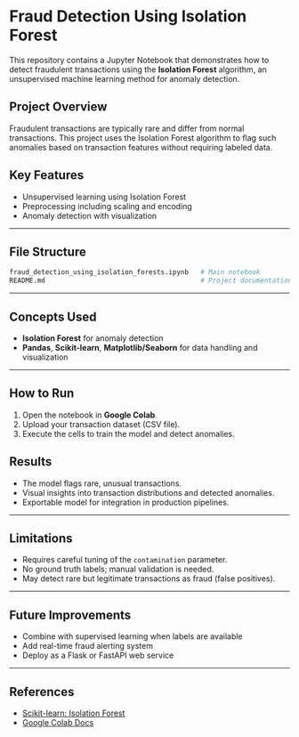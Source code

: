 #  Fraud Detection Using Isolation Forest

This repository contains a Jupyter Notebook that demonstrates how to detect fraudulent transactions using the **Isolation Forest** algorithm, an unsupervised machine learning method for anomaly detection.

##  Project Overview

Fraudulent transactions are typically rare and differ from normal transactions. This project uses the Isolation Forest algorithm to flag such anomalies based on transaction features without requiring labeled data.

##  Key Features

- Unsupervised learning using Isolation Forest
- Preprocessing including scaling and encoding
- Anomaly detection with visualization

---

## File Structure

```bash
fraud_detection_using_isolation_forests.ipynb   # Main notebook
README.md                                       # Project documentation
```

---

##  Concepts Used

- **Isolation Forest** for anomaly detection
- **Pandas**, **Scikit-learn**, **Matplotlib/Seaborn** for data handling and visualization

---

##  How to Run

1. Open the notebook in **Google Colab**.
2. Upload your transaction dataset (CSV file).
3. Execute the cells to train the model and detect anomalies.



##  Results

- The model flags rare, unusual transactions.
- Visual insights into transaction distributions and detected anomalies.
- Exportable model for integration in production pipelines.

---

##  Limitations

- Requires careful tuning of the `contamination` parameter.
- No ground truth labels; manual validation is needed.
- May detect rare but legitimate transactions as fraud (false positives).

---

## Future Improvements

- Combine with supervised learning when labels are available
- Add real-time fraud alerting system
- Deploy as a Flask or FastAPI web service

---

##  References

- [Scikit-learn: Isolation Forest](https://scikit-learn.org/stable/modules/generated/sklearn.ensemble.IsolationForest.html)
- [Google Colab Docs](https://colab.research.google.com/)
